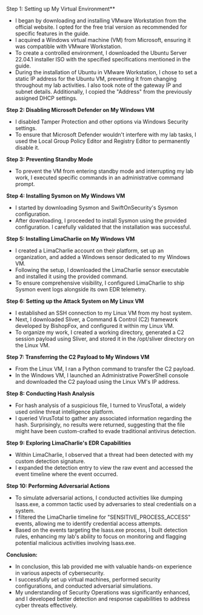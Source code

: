 Step 1: Setting up My Virtual Environment**
- I began by downloading and installing VMware Workstation from the official website. I opted for the free trial version as recommended for specific features in the guide.
- I acquired a Windows virtual machine (VM) from Microsoft, ensuring it was compatible with VMware Workstation.
- To create a controlled environment, I downloaded the Ubuntu Server 22.04.1 installer ISO with the specified specifications mentioned in the guide.
- During the installation of Ubuntu in VMware Workstation, I chose to set a static IP address for the Ubuntu VM, preventing it from changing throughout my lab activities. I also took note of the gateway IP and subnet details. Additionally, I copied the "Address" from the previously assigned DHCP settings.

**Step 2: Disabling Microsoft Defender on My Windows VM**
- I disabled Tamper Protection and other options via Windows Security settings.
- To ensure that Microsoft Defender wouldn't interfere with my lab tasks, I used the Local Group Policy Editor and Registry Editor to permanently disable it.

**Step 3: Preventing Standby Mode**
- To prevent the VM from entering standby mode and interrupting my lab work, I executed specific commands in an administrative command prompt.

**Step 4: Installing Sysmon on My Windows VM**
- I started by downloading Sysmon and SwiftOnSecurity's Sysmon configuration.
- After downloading, I proceeded to install Sysmon using the provided configuration. I carefully validated that the installation was successful.

**Step 5: Installing LimaCharlie on My Windows VM**
- I created a LimaCharlie account on their platform, set up an organization, and added a Windows sensor dedicated to my Windows VM.
- Following the setup, I downloaded the LimaCharlie sensor executable and installed it using the provided command.
- To ensure comprehensive visibility, I configured LimaCharlie to ship Sysmon event logs alongside its own EDR telemetry.

**Step 6: Setting up the Attack System on My Linux VM**
- I established an SSH connection to my Linux VM from my host system.
- Next, I downloaded Sliver, a Command & Control (C2) framework developed by BishopFox, and configured it within my Linux VM.
- To organize my work, I created a working directory, generated a C2 session payload using Sliver, and stored it in the /opt/sliver directory on the Linux VM.

**Step 7: Transferring the C2 Payload to My Windows VM**
- From the Linux VM, I ran a Python command to transfer the C2 payload.
- In the Windows VM, I launched an Administrative PowerShell console and downloaded the C2 payload using the Linux VM's IP address.

**Step 8: Conducting Hash Analysis**
- For hash analysis of a suspicious file, I turned to VirusTotal, a widely used online threat intelligence platform.
- I queried VirusTotal to gather any associated information regarding the hash. Surprisingly, no results were returned, suggesting that the file might have been custom-crafted to evade traditional antivirus detection.

**Step 9: Exploring LimaCharlie's EDR Capabilities**
- Within LimaCharlie, I observed that a threat had been detected with my custom detection signature.
- I expanded the detection entry to view the raw event and accessed the event timeline where the event occurred.

**Step 10: Performing Adversarial Actions**
- To simulate adversarial actions, I conducted activities like dumping lsass.exe, a common tactic used by adversaries to steal credentials on a system.
- I filtered the LimaCharlie timeline for "SENSITIVE_PROCESS_ACCESS" events, allowing me to identify credential access attempts.
- Based on the events targeting the lsass.exe process, I built detection rules, enhancing my lab's ability to focus on monitoring and flagging potential malicious activities involving lsass.exe.

**Conclusion:**
- In conclusion, this lab provided me with valuable hands-on experience in various aspects of cybersecurity.
- I successfully set up virtual machines, performed security configurations, and conducted adversarial simulations.
- My understanding of Security Operations was significantly enhanced, and I developed better detection and response capabilities to address cyber threats effectively.
